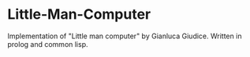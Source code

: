 # Little-Man-Computer

<span>
  Implementation of "Little man computer" by Gianluca Giudice. Written in prolog and common lisp.
</span>

<!--
<hr>
embed pdf
-->
